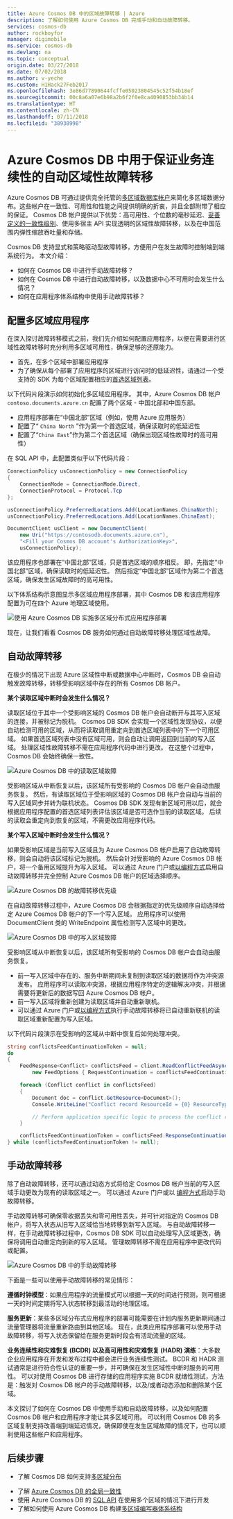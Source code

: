 ```yaml
---
title: Azure Cosmos DB 中的区域故障转移 | Azure
description: 了解如何使用 Azure Cosmos DB 完成手动和自动故障转移。
services: cosmos-db
author: rockboyfor
manager: digimobile
ms.service: cosmos-db
ms.devlang: na
ms.topic: conceptual
origin.date: 03/27/2018
ms.date: 07/02/2018
ms.author: v-yeche
ms.custom: H1Hack27Feb2017
ms.openlocfilehash: 3e86d77890644fcffe05023804545c52f54b18ef
ms.sourcegitcommit: 00c8a6a07e6b98a2b6f2f0e8ca4090853bb34b14
ms.translationtype: HT
ms.contentlocale: zh-CN
ms.lasthandoff: 07/11/2018
ms.locfileid: "38938998"
---
```

# <a name="automatic-regional-failover-for-business-continuity-in-azure-cosmos-db"></a>Azure Cosmos DB 中用于保证业务连续性的自动区域性故障转移
Azure Cosmos DB 可通过提供完全托管的[多区域数据库帐户](distribute-data-globally.md)来简化多区域数据分布。这些帐户在一致性、可用性和性能之间提供明确的折衷，并且全部附带了相应的保证。 Cosmos DB 帐户提供以下优势：高可用性、个位数的毫秒延迟、[妥善定义的一致性级别](consistency-levels.md)、使用多宿主 API 实现透明的区域性故障转移，以及在中国范围内弹性缩放吞吐量和存储。 
<!-- Notice: 全球 to 多个区域 -->

Cosmos DB 支持显式和策略驱动型故障转移，方便用户在发生故障时控制端到端系统行为。 本文介绍：

* 如何在 Cosmos DB 中进行手动故障转移？
* 如何在 Cosmos DB 中进行自动故障转移，以及数据中心不可用时会发生什么情况？
* 如何在应用程序体系结构中使用手动故障转移？


<!-- Not Available on >[!VIDEO https://channel9.msdn.com/Shows/Azure-Friday/Planet-Scale-NoSQL-with-DocumentDB/player]  -->

<a name="ConfigureMultiRegionApplications"></a>
## <a name="configuring-multi-region-applications"></a>配置多区域应用程序
在深入探讨故障转移模式之前，我们先介绍如何配置应用程序，以便在需要进行区域性故障转移时充分利用多区域可用性，确保足够的还原能力。

* 首先，在多个区域中部署应用程序
* 为了确保从每个部署了应用程序的区域进行访问时的低延迟性，请通过一个受支持的 SDK 为每个区域配置相应的[首选区域列表](https://msdn.microsoft.com/library/microsoft.azure.documents.client.connectionpolicy.preferredlocations.aspx#P:Microsoft.Azure.Documents.Client.ConnectionPolicy.PreferredLocations)。

以下代码片段演示如何初始化多区域应用程序。 其中，Azure Cosmos DB 帐户 `contoso.documents.azure.cn` 配置了两个区域 - 中国北部和中国东部。 

* 应用程序部署在“中国北部”区域（例如，使用 Azure 应用服务） 
* 配置了“ `China North` ”作为第一个首选区域，确保读取时的低延迟性
* 配置了“`China East`”作为第二个首选区域（确保出现区域性故障时的高可用性）

在 SQL API 中，此配置类似于以下代码片段：

```cs
ConnectionPolicy usConnectionPolicy = new ConnectionPolicy 
{ 
    ConnectionMode = ConnectionMode.Direct,
    ConnectionProtocol = Protocol.Tcp
};

usConnectionPolicy.PreferredLocations.Add(LocationNames.ChinaNorth);
usConnectionPolicy.PreferredLocations.Add(LocationNames.ChinaEast);

DocumentClient usClient = new DocumentClient(
    new Uri("https://contosodb.documents.azure.cn"),
    "<Fill your Cosmos DB account's AuthorizationKey>",
    usConnectionPolicy);
```

该应用程序也部署在“中国北部”区域，只是首选区域的顺序相反。 即，先指定“中国北部”区域，确保读取时的低延迟性。 然后指定“中国北部”区域作为第二个首选区域，确保发生区域故障时的高可用性。

以下体系结构示意图显示多区域应用程序部署，其中 Cosmos DB 和该应用程序配置为可在四个 Azure 地理区域使用。  

![使用 Azure Cosmos DB 实施多区域分布式应用程序部署](./media/regional-failover/app-deployment.png)

现在，让我们看看 Cosmos DB 服务如何通过自动故障转移处理区域性故障。 
<!-- Notice: 全球 to 多个区域 -->

<a name="AutomaticFailovers"></a>
## <a name="automatic-failovers"></a>自动故障转移
在极少的情况下出现 Azure 区域性中断或数据中心中断时，Cosmos DB 会自动触发故障转移，转移受影响区域中存在的所有 Cosmos DB 帐户。 

**某个读取区域中断时会发生什么情况？**

读取区域位于其中一个受影响区域的 Cosmos DB 帐户会自动断开与其写入区域的连接，并被标记为脱机。 Cosmos DB SDK 会实现一个区域性发现协议，以便自动检测可用的区域，从而将读取调用重定向到首选区域列表中的下一个可用区域。 如果首选区域列表中没有区域可用，则会自动让调用返回到当前的写入区域。 处理区域性故障转移不需在应用程序代码中进行更改。 在这整个过程中，Cosmos DB 会始终确保一致性。

![Azure Cosmos DB 中的读取区域故障](./media/regional-failover/read-region-failures.png)

受影响区域从中断恢复以后，该区域所有受影响的 Cosmos DB 帐户会自动由服务恢复。 然后，有读取区域位于受影响区域的 Cosmos DB 帐户会自动与当前的写入区域同步并转为联机状态。 Cosmos DB SDK 发现有新区域可用以后，就会根据应用程序配置的首选区域列表评估该区域是否可选作当前的读取区域。 后续的读取会重定向到恢复的区域，不需更改应用程序代码。

**某个写入区域中断时会发生什么情况？**

如果受影响区域是当前写入区域且为 Azure Cosmos DB 帐户启用了自动故障转移，则会自动将该区域标记为脱机。 然后会针对受影响的 Azure Cosmos DB 帐户，将一个备用区域提升为写入区域。 可以通过 Azure 门户或[以编程方式](https://docs.microsoft.com/rest/api/cosmos-db-resource-provider/databaseaccounts#DatabaseAccounts_FailoverPriorityChange)启用自动故障转移并完全控制 Azure Cosmos DB 帐户的区域选择顺序。 

![Azure Cosmos DB 的故障转移优先级](./media/regional-failover/failover-priorities.png)

在自动故障转移过程中，Azure Cosmos DB 会根据指定的优先级顺序自动选择给定 Azure Cosmos DB 帐户的下一个写入区域。 应用程序可以使用 DocumentClient 类的 WriteEndpoint 属性检测写入区域中的更改。

![Azure Cosmos DB 中的写入区域故障](./media/regional-failover/write-region-failures.png)

受影响区域从中断恢复以后，该区域所有受影响的 Cosmos DB 帐户会自动由服务恢复。 

* 前一写入区域中存在的、服务中断期间未复制到读取区域的数据将作为冲突源发布。 应用程序可以读取冲突源，根据应用程序特定的逻辑解决冲突，并根据需要将更新后的数据写回 Azure Cosmos DB 帐户。 
* 前一写入区域将重新创建为读取区域并自动重新联机。 
* 可以通过 Azure 门户或[以编程方式](https://docs.microsoft.com/rest/api/cosmos-db-resource-provider/databaseaccounts#DatabaseAccounts_CreateOrUpdate)执行手动故障转移将已自动重新联机的读取区域重新配置为写入区域。

以下代码片段演示在受影响的区域从中断中恢复后如何处理冲突。

```cs
string conflictsFeedContinuationToken = null;
do
{
    FeedResponse<Conflict> conflictsFeed = client.ReadConflictFeedAsync(collectionLink,
        new FeedOptions { RequestContinuation = conflictsFeedContinuationToken }).Result;

    foreach (Conflict conflict in conflictsFeed)
    {
        Document doc = conflict.GetResource<Document>();
        Console.WriteLine("Conflict record ResourceId = {0} ResourceType= {1}", conflict.ResourceId, conflict.ResourceType);

        // Perform application specific logic to process the conflict record / resource
    }

    conflictsFeedContinuationToken = conflictsFeed.ResponseContinuation;
} while (conflictsFeedContinuationToken != null);
```

<a name="ManualFailovers"></a>
## <a name="manual-failovers"></a>手动故障转移

除了自动故障转移，还可以通过动态方式将给定 Cosmos DB 帐户当前的写入区域手动更改为现有的读取区域之一。 可以通过 Azure 门户或以 [编程方式](https://docs.microsoft.com/rest/api/cosmos-db-resource-provider/databaseaccounts#DatabaseAccounts_CreateOrUpdate)启动手动故障转移。 

手动故障转移可确保零收据丢失和零可用性丢失，并可针对指定的 Cosmos DB 帐户，将写入状态从旧写入区域恰当地转移到新写入区域。 与自动故障转移一样，在手动故障转移过程中，Cosmos DB SDK 可以自动处理写入区域更改，确保将调用自动重定向到新的写入区域。 管理故障转移不需在应用程序中更改代码或配置。 

![Azure Cosmos DB 中的手动故障转移](./media/regional-failover/manual-failovers.png)

下面是一些可以使用手动故障转移的常见情形：

**遵循时钟模型**：如果应用程序的流量模式可以根据一天的时间进行预测，则可根据一天的时间定期将写入状态转移到最活动的地理区域。

**服务更新**：某些多区域分布式应用程序的部署可能需要在计划内服务更新期间通过流量管理器将流量重新路由到其他区域。 现在，此类应用程序部署可以使用手动故障转移，将写入状态保留给在服务更新时段会有活动流量的区域。
<!-- Notice: 全球 to 多个区域 -->

**业务连续性和灾难恢复 (BCDR) 以及高可用性和灾难恢复 (HADR) 演练**：大多数企业应用程序在开发和发布过程中都会进行业务连续性测试。 BCDR 和 HADR 测试通常是进行符合性认证的重要一步，并可确保在发生区域性中断时服务的可用性。 可以对使用 Cosmos DB 进行存储的应用程序实施 BCDR 就绪性测试，方法是：触发对 Cosmos DB 帐户的手动故障转移，以及/或者动态添加和删除某个区域。

本文探讨了如何在 Cosmos DB 中使用手动和自动故障转移，以及如何配置 Cosmos DB 帐户和应用程序才能让其多区域可用。 可以利用 Cosmos DB 的多区域复制支持改善端到端延迟情况，确保即使在发生区域故障的情况下，也可以顺利使用这些帐户和应用程序。 

<a name="NextSteps"></a>
## <a name="next-steps"></a>后续步骤
* 了解 Cosmos DB 如何支持[多区域分布](distribute-data-globally.md)
<!-- Notice: 全球 to 多个区域 -->
* 了解 [Azure Cosmos DB 的全局一致性](consistency-levels.md)
* 使用 Azure Cosmos DB 的 [SQL API](tutorial-global-distribution-sql-api.md) 在使用多个区域的情况下进行开发
* 了解如何使用 Azure Cosmos DB 构建[多区域编写器体系结构](multi-region-writers.md)

<!--Update_Description: update link, wording update-->